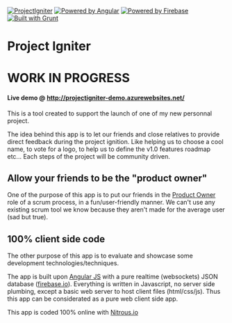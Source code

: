 [![ProjectIgniter](http://img.shields.io/github/release/PulsarBlow/projectigniter.svg?style=flat-square)](https://github.com/PulsarBlow/projectigniter/releases/tag/v1.0.0-alpha)
[![Powered by Angular](http://img.shields.io/badge/powered%20by-Angular%20v1.3.0-blue.svg?style=flat-square)](http://angularjs.org/)
[![Powered by Firebase](http://img.shields.io/badge/powered%20by-Firebase%20v1.3.0-blue.svg?style=flat-square)](http://www.firebase.com/)
[![Built with Grunt](https://cdn.gruntjs.com/builtwith.png)](http://gruntjs.com/)


# Project Igniter
# WORK IN PROGRESS
#### Live demo @ http://projectigniter-demo.azurewebsites.net/

This is a tool created to support the launch of one of my new personnal project.

The idea behind this app is to let our friends and close relatives to provide direct feedback during the project ignition.
Like helping us to choose a cool name, to vote for a logo, to help us to define the v1.0 features roadmap etc...
Each steps of the project will be community driven.

## Allow your friends to be the "product owner"

One of the purpose of this app is to put our friends in the [Product Owner](http://en.wikipedia.org/wiki/Scrum_(software_development)#Product_Owner) role of a scrum process, in a fun/user-friendly manner.
We can't use any existing scrum tool we know because they aren't made for the average user (sad but true).

## 100% client side code

The other purpose of this app is to evaluate and showcase some development technologies/techniques.

The app is built upon [Angular JS](http://angularjs.org) with a pure realtime (websockets) JSON database ([firebase.io](http://www.firebase.com)).
Everything is written in Javascript, no server side plumbing, except a basic web server to host client files (html/css/js).
Thus this app can be considerated as a pure web client side app.

This app is coded 100% online with [Nitrous.io](https://www.nitrous.io/join/Nx2ZUMqxfNI?utm_source=nitrous.io&utm_medium=copypaste&utm_campaign=referral)
